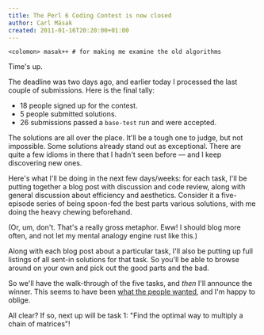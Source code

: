 ```yaml
---
title: The Perl 6 Coding Contest is now closed
author: Carl Mäsak
created: 2011-01-16T20:20:00+01:00
---
```

<div class='quote'><code>&lt;colomon&gt; masak++ # for making me examine the old algorithms</code></div>

Time's up.

The deadline was two days ago, and earlier today I processed the last couple of submissions. Here is the final tally:

* 18 people signed up for the contest.
* 5 people submitted solutions.
* 26 submissions passed a `base-test` run and were accepted.

The solutions are all over the place. It'll be a tough one to judge, but not impossible. Some solutions already stand out as exceptional. There are quite a few idioms in there that I hadn't seen before &mdash; and I keep discovering new ones.

Here's what I'll be doing in the next few days/weeks: for each task, I'll be putting together a blog post with discussion and code review, along with general discussion about efficiency and aesthetics. Consider it a five-episode series of being spoon-fed the best parts various solutions, with me doing the heavy chewing beforehand.

(Or, um, don't. That's a really gross metaphor. Eww! I should blog more often, and not let my mental analogy engine rust like this.)

Along with each blog post about a particular task, I'll also be putting up full listings of all sent-in solutions for that task. So you'll be able to browse around on your own and pick out the good parts and the bad.

So we'll have the walk-through of the five tasks, and *then* I'll announce the winner. This seems to have been [what the people wanted](http://irclog.perlgeek.de/perl6/2011-01-16#i_3190851), and I'm happy to oblige.

All clear? If so, next up will be task 1: "Find the optimal way to multiply a chain of matrices"!
